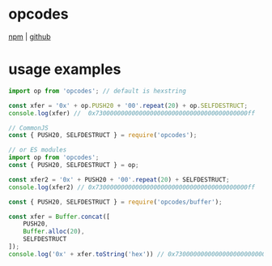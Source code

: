 # opcodes
[npm](https://npmjs.com/package/opcodes) | [github](https://github.com/yoyyyyo/opcodes.js)

# usage examples
```js
import op from 'opcodes'; // default is hexstring

const xfer = '0x' + op.PUSH20 + '00'.repeat(20) + op.SELFDESTRUCT;
console.log(xfer) //  0x730000000000000000000000000000000000000000ff
```

```js
// CommonJS
const { PUSH20, SELFDESTRUCT } = require('opcodes');

// or ES modules
import op from 'opcodes'; 
const { PUSH20, SELFDESTRUCT } = op;

const xfer2 = '0x' + PUSH20 + '00'.repeat(20) + SELFDESTRUCT;
console.log(xfer2) // 0x730000000000000000000000000000000000000000ff
```

```js
const { PUSH20, SELFDESTRUCT } = require('opcodes/buffer');

const xfer = Buffer.concat([
    PUSH20,
    Buffer.alloc(20),
    SELFDESTRUCT
]);
console.log('0x' + xfer.toString('hex')) // 0x730000000000000000000000000000000000000000ff
```
